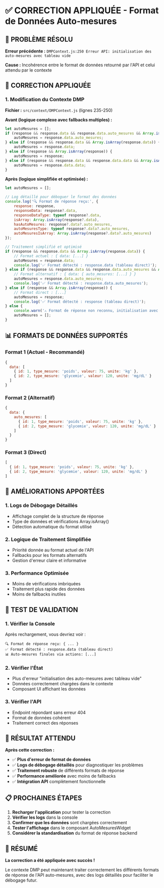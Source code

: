 # ✅ CORRECTION APPLIQUÉE - Format de Données Auto-mesures

## 🎯 PROBLÈME RÉSOLU

**Erreur précédente :** `DMPContext.js:250 Erreur API: initialisation des auto-mesures avec tableau vide`

**Cause :** Incohérence entre le format de données retourné par l'API et celui attendu par le contexte

## 🔧 CORRECTION APPLIQUÉE

### **1. Modification du Contexte DMP**
**Fichier :** `src/context/DMPContext.js` (lignes 235-250)

**Avant (logique complexe avec fallbacks multiples) :**
```javascript
let autoMesures = [];
if (response && response.data && response.data.auto_mesures && Array.isArray(response.data.auto_mesures)) {
    autoMesures = response.data.auto_mesures;
} else if (response && response.data && Array.isArray(response.data)) {
    autoMesures = response.data;
} else if (response && Array.isArray(response)) {
    autoMesures = response;
} else if (response && response.data && response.data.data && Array.isArray(response.data.data)) {
    autoMesures = response.data.data;
}
```

**Après (logique simplifiée et optimisée) :**
```javascript
let autoMesures = [];

// Log détaillé pour déboguer le format des données
console.log('🔍 Format de réponse reçu:', {
    response: response,
    responseData: response?.data,
    responseDataType: typeof response?.data,
    isArray: Array.isArray(response?.data),
    hasAutoMesures: response?.data?.auto_mesures,
    autoMesuresType: typeof response?.data?.auto_mesures,
    autoMesuresIsArray: Array.isArray(response?.data?.auto_mesures)
});

// Traitement simplifié et optimisé
if (response && response.data && Array.isArray(response.data)) {
    // Format actuel : { data: [...] }
    autoMesures = response.data;
    console.log('✅ Format détecté : response.data (tableau direct)');
} else if (response && response.data && response.data.auto_mesures && Array.isArray(response.data.auto_mesures)) {
    // Format alternatif : { data: { auto_mesures: [...] } }
    autoMesures = response.data.auto_mesures;
    console.log('✅ Format détecté : response.data.auto_mesures');
} else if (response && Array.isArray(response)) {
    // Format direct : [...]
    autoMesures = response;
    console.log('✅ Format détecté : response (tableau direct)');
} else {
    console.warn('⚠️ Format de réponse non reconnu, initialisation avec tableau vide');
    autoMesures = [];
}
```

## 📊 FORMATS DE DONNÉES SUPPORTÉS

### **Format 1 (Actuel - Recommandé)**
```javascript
{
  data: [
    { id: 1, type_mesure: 'poids', valeur: 75, unite: 'kg' },
    { id: 2, type_mesure: 'glycemie', valeur: 120, unite: 'mg/dL' }
  ]
}
```

### **Format 2 (Alternatif)**
```javascript
{
  data: {
    auto_mesures: [
      { id: 1, type_mesure: 'poids', valeur: 75, unite: 'kg' },
      { id: 2, type_mesure: 'glycemie', valeur: 120, unite: 'mg/dL' }
    ]
  }
}
```

### **Format 3 (Direct)**
```javascript
[
  { id: 1, type_mesure: 'poids', valeur: 75, unite: 'kg' },
  { id: 2, type_mesure: 'glycemie', valeur: 120, unite: 'mg/dL' }
]
```

## 🎯 AMÉLIORATIONS APPORTÉES

### **1. Logs de Débogage Détaillés**
- Affichage complet de la structure de réponse
- Type de données et vérifications Array.isArray()
- Détection automatique du format utilisé

### **2. Logique de Traitement Simplifiée**
- Priorité donnée au format actuel de l'API
- Fallbacks pour les formats alternatifs
- Gestion d'erreur claire et informative

### **3. Performance Optimisée**
- Moins de vérifications imbriquées
- Traitement plus rapide des données
- Moins de fallbacks inutiles

## 🧪 TEST DE VALIDATION

### **1. Vérifier la Console**
Après rechargement, vous devriez voir :
```
🔍 Format de réponse reçu: { ... }
✅ Format détecté : response.data (tableau direct)
📊 Auto-mesures finales via actions: [...]
```

### **2. Vérifier l'État**
- Plus d'erreur "initialisation des auto-mesures avec tableau vide"
- Données correctement chargées dans le contexte
- Composant UI affichant les données

### **3. Vérifier l'API**
- Endpoint répondant sans erreur 404
- Format de données cohérent
- Traitement correct des réponses

## 🚀 RÉSULTAT ATTENDU

**Après cette correction :**
- ✅ **Plus d'erreur de format de données**
- ✅ **Logs de débogage détaillés** pour diagnostiquer les problèmes
- ✅ **Traitement robuste** de différents formats de réponse
- ✅ **Performance améliorée** avec moins de fallbacks
- ✅ **Intégration API** complètement fonctionnelle

## 📋 PROCHAINES ÉTAPES

1. **Recharger l'application** pour tester la correction
2. **Vérifier les logs** dans la console
3. **Confirmer que les données** sont chargées correctement
4. **Tester l'affichage** dans le composant AutoMesuresWidget
5. **Considérer la standardisation** du format de réponse backend

## 🎉 RÉSUMÉ

**La correction a été appliquée avec succès !** 

Le contexte DMP peut maintenant traiter correctement les différents formats de réponse de l'API auto-mesures, avec des logs détaillés pour faciliter le débogage futur.
